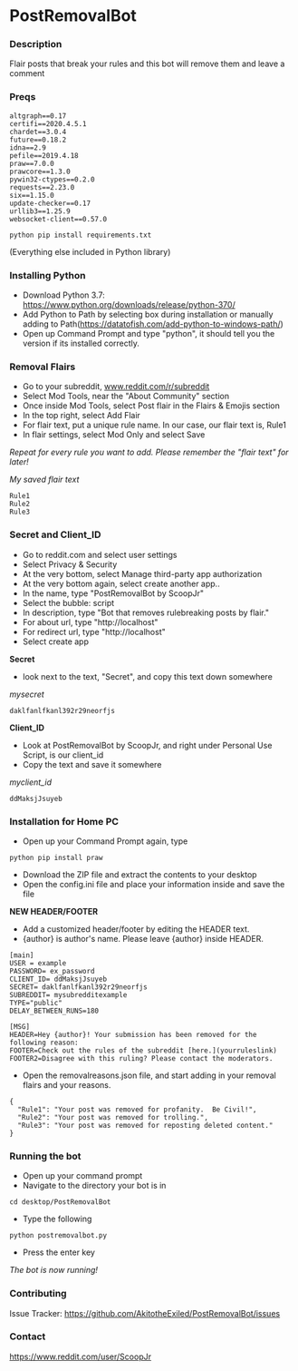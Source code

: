 # PostRemovalBot

### Description
Flair posts that break your rules and this bot will remove them and leave a comment

### Preqs
```
altgraph==0.17
certifi==2020.4.5.1
chardet==3.0.4
future==0.18.2
idna==2.9
pefile==2019.4.18
praw==7.0.0
prawcore==1.3.0
pywin32-ctypes==0.2.0
requests==2.23.0
six==1.15.0
update-checker==0.17
urllib3==1.25.9
websocket-client==0.57.0

```

```
python pip install requirements.txt
```
(Everything else included in Python library)

### Installing Python
* Download Python 3.7: https://www.python.org/downloads/release/python-370/
* Add Python to Path by selecting box during installation or manually adding to Path(https://datatofish.com/add-python-to-windows-path/)
* Open up Command Prompt and type "python", it should tell you the version if its installed correctly.

### Removal Flairs
* Go to your subreddit, www.reddit.com/r/subreddit 
* Select Mod Tools, near the "About Community" section
* Once inside Mod Tools, select Post flair in the Flairs & Emojis section
* In the top right, select Add Flair
* For flair text, put a unique rule name.  In our case, our flair text is, Rule1
* In flair settings, select Mod Only and select Save

*Repeat for every rule you want to add.  Please remember the "flair text" for later!*

*My saved flair text*
```
Rule1
Rule2
Rule3
```

### Secret and Client_ID
* Go to reddit.com and select user settings
* Select Privacy & Security
* At the very bottom, select Manage third-party app authorization
* At the very bottom again, select create another app..
* In the name, type "PostRemovalBot by ScoopJr"
* Select the bubble: script
* In description, type "Bot that removes rulebreaking posts by flair."
* For about url, type "http://localhost"
* For redirect url, type "http://localhost"
* Select create app

**Secret**
* look next to the text, "Secret", and copy this text down somewhere

*mysecret*
```
daklfanlfkanl392r29neorfjs
```

**Client_ID**
* Look at PostRemovalBot by ScoopJr, and right under Personal Use Script, is our client_id
* Copy the text and save it somewhere

*myclient_id*
```
ddMaksjJsuyeb
```

### Installation for Home PC
* Open up your Command Prompt again, type 
```
python pip install praw
```
* Download the ZIP file and extract the contents to your desktop
* Open the config.ini file and place your information inside and save the file

**NEW HEADER/FOOTER** 
* Add a customized header/footer by editing the HEADER text.  
* {author} is author's name.  Please leave {author} inside HEADER.
```
[main]
USER = example
PASSWORD= ex_password
CLIENT_ID= ddMaksjJsuyeb
SECRET= daklfanlfkanl392r29neorfjs
SUBREDDIT= mysubredditexample
TYPE="public"
DELAY_BETWEEN_RUNS=180

[MSG]
HEADER=Hey {author}! Your submission has been removed for the following reason:
FOOTER=Check out the rules of the subreddit [here.](yourruleslink)
FOOTER2=Disagree with this ruling? Please contact the moderators.
```
* Open the removalreasons.json file, and start adding in your removal flairs and your reasons.
```
{
  "Rule1": "Your post was removed for profanity.  Be Civil!",
  "Rule2": "Your post was removed for trolling.",
  "Rule3": "Your post was removed for reposting deleted content."
}
```

### Running the bot
* Open up your command prompt
* Navigate to the directory your bot is in
```
cd desktop/PostRemovalBot
```
* Type the following
```
python postremovalbot.py
```
* Press the enter key

*The bot is now running!*

### Contributing
Issue Tracker: https://github.com/AkitotheExiled/PostRemovalBot/issues

### Contact
https://www.reddit.com/user/ScoopJr
